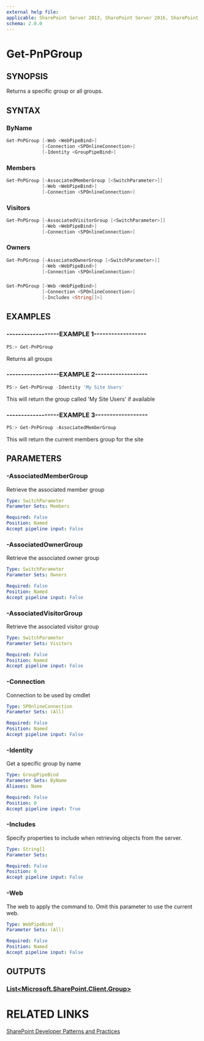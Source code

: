 ```yaml
---
external help file:
applicable: SharePoint Server 2013, SharePoint Server 2016, SharePoint Online
schema: 2.0.0
---
```

# Get-PnPGroup

## SYNOPSIS
Returns a specific group or all groups.

## SYNTAX 

### ByName
```powershell
Get-PnPGroup [-Web <WebPipeBind>]
             [-Connection <SPOnlineConnection>]
             [-Identity <GroupPipeBind>]
```

### Members
```powershell
Get-PnPGroup [-AssociatedMemberGroup [<SwitchParameter>]]
             [-Web <WebPipeBind>]
             [-Connection <SPOnlineConnection>]
```

### Visitors
```powershell
Get-PnPGroup [-AssociatedVisitorGroup [<SwitchParameter>]]
             [-Web <WebPipeBind>]
             [-Connection <SPOnlineConnection>]
```

### Owners
```powershell
Get-PnPGroup [-AssociatedOwnerGroup [<SwitchParameter>]]
             [-Web <WebPipeBind>]
             [-Connection <SPOnlineConnection>]
```

### 
```powershell
Get-PnPGroup [-Web <WebPipeBind>]
             [-Connection <SPOnlineConnection>]
             [-Includes <String[]>]
```

## EXAMPLES

### ------------------EXAMPLE 1------------------
```powershell
PS:> Get-PnPGroup
```

Returns all groups

### ------------------EXAMPLE 2------------------
```powershell
PS:> Get-PnPGroup -Identity 'My Site Users'
```

This will return the group called 'My Site Users' if available

### ------------------EXAMPLE 3------------------
```powershell
PS:> Get-PnPGroup -AssociatedMemberGroup
```

This will return the current members group for the site

## PARAMETERS

### -AssociatedMemberGroup
Retrieve the associated member group

```yaml
Type: SwitchParameter
Parameter Sets: Members

Required: False
Position: Named
Accept pipeline input: False
```

### -AssociatedOwnerGroup
Retrieve the associated owner group

```yaml
Type: SwitchParameter
Parameter Sets: Owners

Required: False
Position: Named
Accept pipeline input: False
```

### -AssociatedVisitorGroup
Retrieve the associated visitor group

```yaml
Type: SwitchParameter
Parameter Sets: Visitors

Required: False
Position: Named
Accept pipeline input: False
```

### -Connection
Connection to be used by cmdlet

```yaml
Type: SPOnlineConnection
Parameter Sets: (All)

Required: False
Position: Named
Accept pipeline input: False
```

### -Identity
Get a specific group by name

```yaml
Type: GroupPipeBind
Parameter Sets: ByName
Aliases: Name

Required: False
Position: 0
Accept pipeline input: True
```

### -Includes
Specify properties to include when retrieving objects from the server.

```yaml
Type: String[]
Parameter Sets: 

Required: False
Position: 0
Accept pipeline input: False
```

### -Web
The web to apply the command to. Omit this parameter to use the current web.

```yaml
Type: WebPipeBind
Parameter Sets: (All)

Required: False
Position: Named
Accept pipeline input: False
```

## OUTPUTS

### [List<Microsoft.SharePoint.Client.Group>](https://msdn.microsoft.com/en-us/library/microsoft.sharepoint.client.group.aspx)

# RELATED LINKS

[SharePoint Developer Patterns and Practices](http://aka.ms/sppnp)
